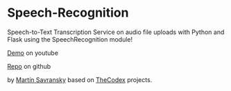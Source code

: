 # Speech-Recognition

Speech-to-Text Transcription Service on audio file uploads with Python and Flask using the SpeechRecognition module!

[Demo](https://youtu.be/KJPKkG_oigw) on youtube

[Repo](https://github.com/msavransky/Speech-Recognition/) on github

by [Martín Savransky](https://msavransky.github.io/msavransky/) based on [TheCodex](https://thecodex.me/) projects.
